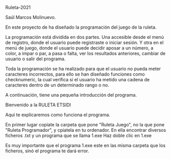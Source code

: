 Ruleta-2021

Saúl Marcos Molinuevo.

En este proyecto de ha diseñado la programación del juego de la ruleta.

La programación está dividida en dos partes.
Una accesible desde el menú de registro, donde el usuario puede registraste o iniciar sesión.
Y otra en el menú de juego, donde el usuario puede decidir aposar a un número, a color, a impar o par, a pasa o falta, ver los resultados anteriores, cambiar de usuario o salir del programa.

Toda la programación se ha realizado para que el usuario no pueda meter caracteres incorrectos, para ello se han diseñado funciones como checknumeric, la cual verifica si el usuario ha metido una cadena de caracteres dentro de un determinado rango o no.

A continuación, tiene una pequeña introducción del programa.


Bienvenido a la RULETA ETSIDI

Aqui te explicaremos como funciona el programa.

En primer lugar copiate la carpeta que pone "Ruleta Juego", no la que pone "Ruleta Programador", y cpiatela en tu ordenador.
En ella encontrar diversos ficheros .txt y un programa que se llama 1.exe
Haz doble clic en 1.exe

Es muy importante que el programa 1.exe este en las misma carpeta que los ficheros, sinó el programa te dará error.

